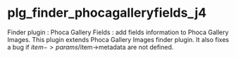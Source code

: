 # plg_finder_phocagalleryfields_j4
 Finder plugin : Phoca Gallery Fields : add fields information to Phoca Gallery Images.
 This plugin extends Phoca Gallery Images finder plugin. 
 It also fixes a bug if $item->params/$item->metadata are not defined.
